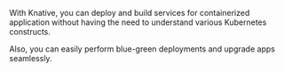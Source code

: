 With Knative, you can deploy and build services for containerized application without having the need to understand various Kubernetes constructs.

Also, you can easily perform blue-green deployments and upgrade apps seamlessly.

